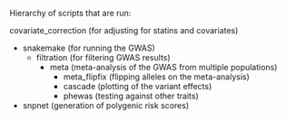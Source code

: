 Hierarchy of scripts that are run:

covariate_correction (for adjusting for statins and covariates)
- snakemake (for running the GWAS)
  - filtration (for filtering GWAS results)
    - meta (meta-analysis of the GWAS from multiple populations)
      - meta_flipfix (flipping alleles on the meta-analysis)
      - cascade (plotting of the variant effects)
      - phewas (testing against other traits)
- snpnet (generation of polygenic risk scores)
